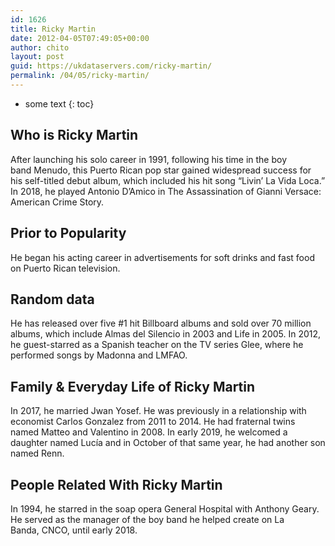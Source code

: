 ```yaml
---
id: 1626
title: Ricky Martin
date: 2012-04-05T07:49:05+00:00
author: chito
layout: post
guid: https://ukdataservers.com/ricky-martin/
permalink: /04/05/ricky-martin/
---
```


* some text
{: toc}
          
          
## Who is  Ricky Martin
                  
                  
                  
After launching his solo career in 1991, following his time in the boy band Menudo, this Puerto Rican pop star gained widespread success for his self-titled debut album, which included his hit song &#8220;Livin&#8217; La Vida Loca.&#8221; In 2018, he played Antonio D&#8217;Amico in The Assassination of Gianni Versace: American Crime Story.
                  
                
                
                
## Prior to Popularity 
                  
                  
                  
He began his acting career in advertisements for soft drinks and fast food on Puerto Rican television. 
                  
                
                
                
## Random data 
                  
                  
                  
He has released over five #1 hit Billboard albums and sold over 70 million albums, which include Almas del Silencio in 2003 and Life in 2005. In 2012, he guest-starred as a Spanish teacher on the TV series Glee, where he performed songs by Madonna and LMFAO.
                  
                
                
                
## Family & Everyday Life of Ricky Martin
                  
                  
                  
In 2017, he married Jwan Yosef. He was previously in a relationship with economist Carlos Gonzalez from 2011 to 2014. He had fraternal twins named Matteo and Valentino in 2008. In early 2019, he welcomed a daughter named Lucía and in October of that same year, he had another son named Renn. 
                  
                
                
                
## People Related With  Ricky Martin
                  
                  
                  
In 1994, he starred in the soap opera General Hospital with Anthony Geary. He served as the manager of the boy band he helped create on La Banda, CNCO, until early 2018. 
                  
                
              
            
          
          
          
    
    
  
